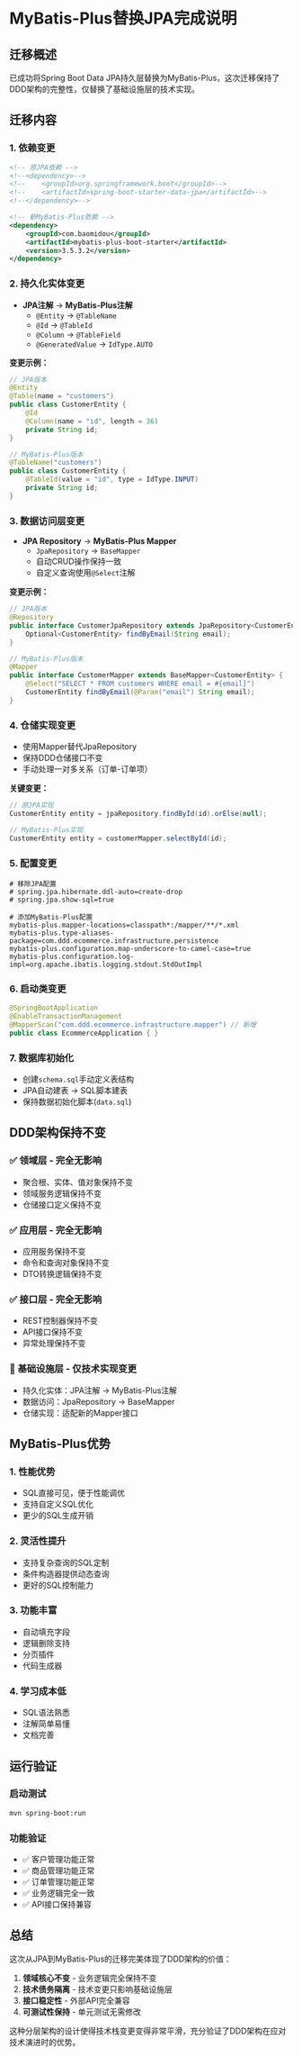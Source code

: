 # MyBatis-Plus替换JPA完成说明

## 迁移概述

已成功将Spring Boot Data JPA持久层替换为MyBatis-Plus，这次迁移保持了DDD架构的完整性，仅替换了基础设施层的技术实现。

## 迁移内容

### 1. **依赖变更**
```xml
<!-- 原JPA依赖 -->
<!--<dependency>-->
<!--    <groupId>org.springframework.boot</groupId>-->
<!--    <artifactId>spring-boot-starter-data-jpa</artifactId>-->
<!--</dependency>-->

<!-- 新MyBatis-Plus依赖 -->
<dependency>
    <groupId>com.baomidou</groupId>
    <artifactId>mybatis-plus-boot-starter</artifactId>
    <version>3.5.3.2</version>
</dependency>
```

### 2. **持久化实体变更**
- **JPA注解** → **MyBatis-Plus注解**
  - `@Entity` → `@TableName`
  - `@Id` → `@TableId`
  - `@Column` → `@TableField`
  - `@GeneratedValue` → `IdType.AUTO`

**变更示例：**
```java
// JPA版本
@Entity
@Table(name = "customers")
public class CustomerEntity {
    @Id
    @Column(name = "id", length = 36)
    private String id;
}

// MyBatis-Plus版本
@TableName("customers")
public class CustomerEntity {
    @TableId(value = "id", type = IdType.INPUT)
    private String id;
}
```

### 3. **数据访问层变更**
- **JPA Repository** → **MyBatis-Plus Mapper**
  - `JpaRepository` → `BaseMapper`
  - 自动CRUD操作保持一致
  - 自定义查询使用`@Select`注解

**变更示例：**
```java
// JPA版本
@Repository
public interface CustomerJpaRepository extends JpaRepository<CustomerEntity, String> {
    Optional<CustomerEntity> findByEmail(String email);
}

// MyBatis-Plus版本
@Mapper
public interface CustomerMapper extends BaseMapper<CustomerEntity> {
    @Select("SELECT * FROM customers WHERE email = #{email}")
    CustomerEntity findByEmail(@Param("email") String email);
}
```

### 4. **仓储实现变更**
- 使用Mapper替代JpaRepository
- 保持DDD仓储接口不变
- 手动处理一对多关系（订单-订单项）

**关键变更：**
```java
// 原JPA实现
CustomerEntity entity = jpaRepository.findById(id).orElse(null);

// MyBatis-Plus实现  
CustomerEntity entity = customerMapper.selectById(id);
```

### 5. **配置变更**
```properties
# 移除JPA配置
# spring.jpa.hibernate.ddl-auto=create-drop
# spring.jpa.show-sql=true

# 添加MyBatis-Plus配置
mybatis-plus.mapper-locations=classpath*:/mapper/**/*.xml
mybatis-plus.type-aliases-package=com.ddd.ecommerce.infrastructure.persistence
mybatis-plus.configuration.map-underscore-to-camel-case=true
mybatis-plus.configuration.log-impl=org.apache.ibatis.logging.stdout.StdOutImpl
```

### 6. **启动类变更**
```java
@SpringBootApplication
@EnableTransactionManagement
@MapperScan("com.ddd.ecommerce.infrastructure.mapper") // 新增
public class EcommerceApplication { }
```

### 7. **数据库初始化**
- 创建`schema.sql`手动定义表结构
- JPA自动建表 → SQL脚本建表
- 保持数据初始化脚本(`data.sql`)

## DDD架构保持不变

### ✅ **领域层** - 完全无影响
- 聚合根、实体、值对象保持不变
- 领域服务逻辑保持不变
- 仓储接口定义保持不变

### ✅ **应用层** - 完全无影响  
- 应用服务保持不变
- 命令和查询对象保持不变
- DTO转换逻辑保持不变

### ✅ **接口层** - 完全无影响
- REST控制器保持不变
- API接口保持不变
- 异常处理保持不变

### 🔄 **基础设施层** - 仅技术实现变更
- 持久化实体：JPA注解 → MyBatis-Plus注解
- 数据访问：JpaRepository → BaseMapper
- 仓储实现：适配新的Mapper接口

## MyBatis-Plus优势

### 1. **性能优势**
- SQL直接可见，便于性能调优
- 支持自定义SQL优化
- 更少的SQL生成开销

### 2. **灵活性提升**
- 支持复杂查询的SQL定制
- 条件构造器提供动态查询
- 更好的SQL控制能力

### 3. **功能丰富**
- 自动填充字段
- 逻辑删除支持
- 分页插件
- 代码生成器

### 4. **学习成本低**
- SQL语法熟悉
- 注解简单易懂
- 文档完善

## 运行验证

### 启动测试
```bash
mvn spring-boot:run
```

### 功能验证
- ✅ 客户管理功能正常
- ✅ 商品管理功能正常  
- ✅ 订单管理功能正常
- ✅ 业务逻辑完全一致
- ✅ API接口保持兼容

## 总结

这次从JPA到MyBatis-Plus的迁移完美体现了DDD架构的价值：

1. **领域核心不变** - 业务逻辑完全保持不变
2. **技术债务隔离** - 技术变更只影响基础设施层
3. **接口稳定性** - 外部API完全兼容
4. **可测试性保持** - 单元测试无需修改

这种分层架构的设计使得技术栈变更变得非常平滑，充分验证了DDD架构在应对技术演进时的优势。